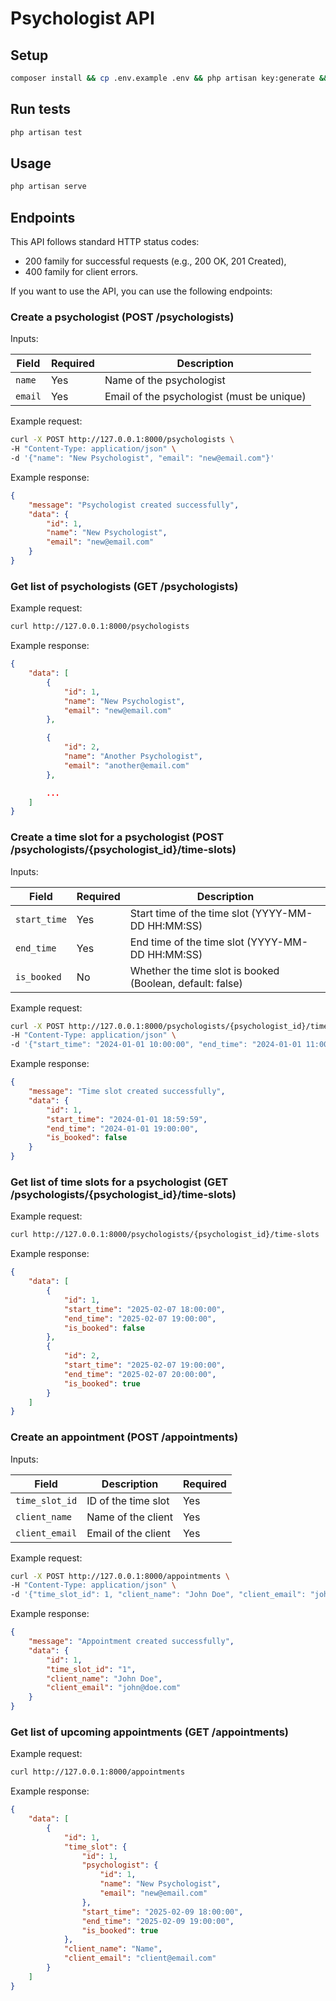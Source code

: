 # Psychologist API

## Setup

```bash
composer install && cp .env.example .env && php artisan key:generate && php artisan migrate
```

## Run tests

```bash
php artisan test
```

## Usage

```bash
php artisan serve
```

## Endpoints

This API follows standard HTTP status codes:

-   200 family for successful requests (e.g., 200 OK, 201 Created),
-   400 family for client errors.

If you want to use the API, you can use the following endpoints:

### Create a psychologist (POST /psychologists)

Inputs:

| Field   | Required | Description                                |
| ------- | -------- | ------------------------------------------ |
| `name`  | Yes      | Name of the psychologist                   |
| `email` | Yes      | Email of the psychologist (must be unique) |

Example request:

```bash
curl -X POST http://127.0.0.1:8000/psychologists \
-H "Content-Type: application/json" \
-d '{"name": "New Psychologist", "email": "new@email.com"}'
```

Example response:

```json
{
    "message": "Psychologist created successfully",
    "data": {
        "id": 1,
        "name": "New Psychologist",
        "email": "new@email.com"
    }
}
```

### Get list of psychologists (GET /psychologists)

Example request:

```bash
curl http://127.0.0.1:8000/psychologists
```

Example response:

```json
{
    "data": [
        {
            "id": 1,
            "name": "New Psychologist",
            "email": "new@email.com"
        },

        {
            "id": 2,
            "name": "Another Psychologist",
            "email": "another@email.com"
        },

        ...
    ]
}
```

### Create a time slot for a psychologist (POST /psychologists/{psychologist_id}/time-slots)

Inputs:

| Field        | Required | Description                                               |
| ------------ | -------- | --------------------------------------------------------- |
| `start_time` | Yes      | Start time of the time slot (YYYY-MM-DD HH:MM:SS)         |
| `end_time`   | Yes      | End time of the time slot (YYYY-MM-DD HH:MM:SS)           |
| `is_booked`  | No       | Whether the time slot is booked (Boolean, default: false) |

Example request:

```bash
curl -X POST http://127.0.0.1:8000/psychologists/{psychologist_id}/time-slots \
-H "Content-Type: application/json" \
-d '{"start_time": "2024-01-01 10:00:00", "end_time": "2024-01-01 11:00:00"}'
```

Example response:

```json
{
    "message": "Time slot created successfully",
    "data": {
        "id": 1,
        "start_time": "2024-01-01 18:59:59",
        "end_time": "2024-01-01 19:00:00",
        "is_booked": false
    }
}
```

### Get list of time slots for a psychologist (GET /psychologists/{psychologist_id}/time-slots)

Example request:

```bash
curl http://127.0.0.1:8000/psychologists/{psychologist_id}/time-slots
```

Example response:

```json
{
    "data": [
        {
            "id": 1,
            "start_time": "2025-02-07 18:00:00",
            "end_time": "2025-02-07 19:00:00",
            "is_booked": false
        },
        {
            "id": 2,
            "start_time": "2025-02-07 19:00:00",
            "end_time": "2025-02-07 20:00:00",
            "is_booked": true
        }
    ]
}
```

### Create an appointment (POST /appointments)

Inputs:

| Field          | Description         | Required |
| -------------- | ------------------- | -------- |
| `time_slot_id` | ID of the time slot | Yes      |
| `client_name`  | Name of the client  | Yes      |
| `client_email` | Email of the client | Yes      |

Example request:

```bash
curl -X POST http://127.0.0.1:8000/appointments \
-H "Content-Type: application/json" \
-d '{"time_slot_id": 1, "client_name": "John Doe", "client_email": "john@doe.com"}'
```

Example response:

```json
{
    "message": "Appointment created successfully",
    "data": {
        "id": 1,
        "time_slot_id": "1",
        "client_name": "John Doe",
        "client_email": "john@doe.com"
    }
}
```

### Get list of upcoming appointments (GET /appointments)

Example request:

```bash
curl http://127.0.0.1:8000/appointments
```

Example response:

```json
{
    "data": [
        {
            "id": 1,
            "time_slot": {
                "id": 1,
                "psychologist": {
                    "id": 1,
                    "name": "New Psychologist",
                    "email": "new@email.com"
                },
                "start_time": "2025-02-09 18:00:00",
                "end_time": "2025-02-09 19:00:00",
                "is_booked": true
            },
            "client_name": "Name",
            "client_email": "client@email.com"
        }
    ]
}
```
